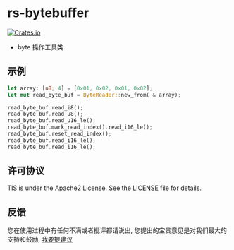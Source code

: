 # rs-bytebuffer

[![Crates.io](https://img.shields.io/crates/v/rs-bytebuffer.svg?color=orange)](https://crates.io/crates/rs-bytebuffer)

- byte 操作工具类



## 示例
```rust
let array: [u8; 4] = [0x01, 0x02, 0x01, 0x02];
let mut read_byte_buf = ByteReader::new_from( & array);

read_byte_buf.read_i8();
read_byte_buf.read_u8();
read_byte_buf.read_u16_le();
read_byte_buf.mark_read_index().read_i16_le();
read_byte_buf.reset_read_index();
read_byte_buf.read_i16_le();
read_byte_buf.read_i16_le();
```


## 许可协议
TIS is under the Apache2 License. See the [LICENSE](https://github.com/yealou/rs-bytebuffer/blob/main/LICENSE) file for details.

## 反馈
您在使用过程中有任何不满或者批评都请说出, 您提出的宝贵意见是对我们最大的支持和鼓励, [我要提建议](https://github.com/yealou/rs-bytebuffer/issues/new)

